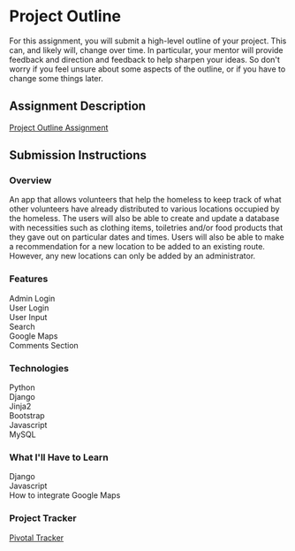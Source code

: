 # Project Outline
For this assignment, you will submit a high-level outline of your project. This can, and likely will, change over time. In particular, your mentor will provide feedback and direction and feedback to help sharpen your ideas. So don't worry if you feel unsure about some aspects of the outline, or if you have to change some things later.

## Assignment Description
[Project Outline Assignment](https://education.launchcode.org/liftoff/assignments/project-outline/)

## Submission Instructions

### Overview
An app that allows volunteers that help the homeless to keep track of what other volunteers have already distributed to various locations occupied by the homeless.  The users will also be able to create and update a database with necessities such as clothing items, toiletries and/or food products that they gave out on particular dates and times.  Users will also be able to make a recommendation for a new location to be added to an existing route.  However, any new locations can only be added by an administrator. 
### Features
Admin Login   
User Login   
User Input   
Search   
Google Maps   
Comments Section
### Technologies
Python    
Django   
Jinja2   
Bootstrap  
Javascript   
MySQL
### What I'll Have to Learn
Django   
Javascript   
How to integrate Google Maps
### Project Tracker
[Pivotal Tracker](https://www.pivotaltracker.com/n/projects/2185447)
